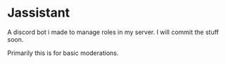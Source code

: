 # Jassistant
A discord bot i made to manage roles in my server.
I will commit the stuff soon.

Primarily this is for basic moderations.
